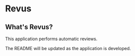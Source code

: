 # Revus

## What's Revus?

This application performs automatic reviews.

The README will be updated as the application is developed.